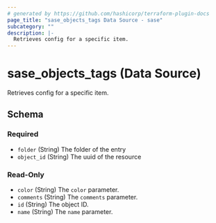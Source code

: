 ```yaml
---
# generated by https://github.com/hashicorp/terraform-plugin-docs
page_title: "sase_objects_tags Data Source - sase"
subcategory: ""
description: |-
  Retrieves config for a specific item.
---
```


# sase_objects_tags (Data Source)

Retrieves config for a specific item.



<!-- schema generated by tfplugindocs -->
## Schema

### Required

- `folder` (String) The folder of the entry
- `object_id` (String) The uuid of the resource

### Read-Only

- `color` (String) The `color` parameter.
- `comments` (String) The `comments` parameter.
- `id` (String) The object ID.
- `name` (String) The `name` parameter.


